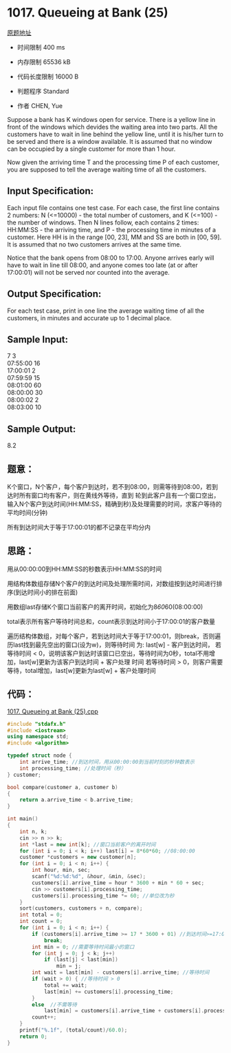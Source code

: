 # 1017. Queueing at Bank (25)
[原题地址](https://www.patest.cn/contests/pat-a-practise/1017)
* 时间限制 400 ms

* 内存限制 65536 kB

* 代码长度限制 16000 B

* 判题程序 Standard 

* 作者 CHEN, Yue



Suppose a bank has K windows open for service. There is a yellow line in front of the windows which devides 
the waiting area into two parts. All the customers have to wait in line behind the yellow line, until it is
his/her turn to be served and there is a window available. It is assumed that no window can be occupied by 
a single customer for more than 1 hour.

Now given the arriving time T and the processing time P of each customer, you are supposed to tell the average 
waiting time of all the customers.



## Input Specification: 

Each input file contains one test case. For each case, the first line contains 2 numbers: N (<=10000) - the 
total number of customers, and K (<=100) - the number of windows. Then N lines follow, each contains 2 times: 
HH:MM:SS - the arriving time, and P - the processing time in minutes of a customer. Here HH is in the range [00, 23], 
MM and SS are both in [00, 59]. It is assumed that no two customers arrives at the same time.

Notice that the bank opens from 08:00 to 17:00. Anyone arrives early will have to wait in line till 08:00, and 
anyone comes too late (at or after 17:00:01) will not be served nor counted into the average.



## Output Specification: 

For each test case, print in one line the average waiting time of all the customers, in minutes and accurate 
up to 1 decimal place.



## Sample Input:
7 3  
07:55:00 16  
17:00:01 2  
07:59:59 15  
08:01:00 60  
08:00:00 30  
08:00:02 2  
08:03:00 10  

## Sample Output:
8.2  



## 题意：

K个窗口，N个客户，每个客户到达时，若不到08:00，则需等待到08:00，若到达时所有窗口均有客户，则在黄线外等待，直到
轮到此客户且有一个窗口空出，输入N个客户到达时间(HH:MM:SS，精确到秒)及处理需要的时间，求客户等待的平均时间(分钟)

所有到达时间大于等于17:00:01的都不记录在平均分内


## 思路：

用从00:00:00到HH:MM:SS的秒数表示HH:MM:SS的时间

用结构体数组存储N个客户的到达时间及处理所需时间，对数组按到达时间进行排序(到达时间小的排在前面)

用数组last存储K个窗口当前客户的离开时间，初始化为8*60*60(08:00:00)

total表示所有客户等待时间总和，count表示到达时间小于17:00:01的客户数量

遍历结构体数组，对每个客户，若到达时间大于等于17:00:01，则break，否则遍历last找到最先空出的窗口(设为w)，则等待时间
为: last[w] - 客户到达时间，
若等待时间 < 0，说明该客户到达时该窗口已空出，等待时间为0秒，total不用增加，last[w]更新为该客户到达时间 + 客户处理
时间
若等待时间 > 0，则客户需要等待，total增加，last[w]更新为last[w] + 客户处理时间

## 代码：


[1017. Queueing at Bank (25).cpp](https://github.com/jerrykcode/PAT-Advanced-Level-Practise/blob/master/1017.%20Queueing%20at%20Bank%20(25)/1017.%20Queueing%20at%20Bank%20(25).cpp)

```cpp
#include "stdafx.h"
#include <iostream>
using namespace std;
#include <algorithm>

typedef struct node {
	int arrive_time; //到达时间，用从00:00:00到当前时刻的秒钟数表示
	int processing_time; //处理时间（秒）
} customer;

bool compare(customer a, customer b)
{
	return a.arrive_time < b.arrive_time;
}

int main()
{
	int n, k;
	cin >> n >> k;
	int *last = new int[k]; //窗口当前客户的离开时间
	for (int i = 0; i < k; i++) last[i] = 8*60*60; //08:00:00
	customer *customers = new customer[n];
	for (int i = 0; i < n; i++) {
		int hour, min, sec;
		scanf("%d:%d:%d", &hour, &min, &sec);
		customers[i].arrive_time = hour * 3600 + min * 60 + sec;
		cin >> customers[i].processing_time;
		customers[i].processing_time *= 60; //单位改为秒
	}
	sort(customers, customers + n, compare);
	int total = 0;
	int count = 0;
	for (int i = 0; i < n; i++) {
		if (customers[i].arrive_time >= 17 * 3600 + 01) //到达时间>=17:00:01
			break;
		int min = 0; //需要等待时间最小的窗口
		for (int j = 0; j < k; j++)
			if (last[j] < last[min])
				min = j;
		int wait = last[min] - customers[i].arrive_time; //等待时间 
		if (wait > 0) { //等待时间 > 0
			total += wait;
			last[min] += customers[i].processing_time;
		}
		else  //不需等待
			last[min] = customers[i].arrive_time + customers[i].processing_time;
		count++;
	}
	printf("%.1f", (total/count)/60.0);
    return 0;
}
```